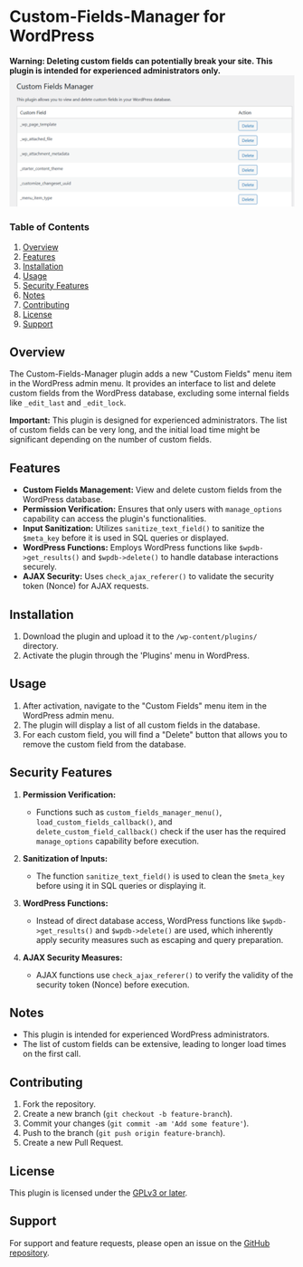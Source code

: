 # Custom-Fields-Manager for WordPress
**Warning: Deleting custom fields can potentially break your site. This plugin is intended for experienced administrators only.**
![Custums Fields Manager](assets/custom_field_manager.png)


### Table of Contents

1. [Overview](#overview)
2. [Features](#features)
3. [Installation](#installation)
4. [Usage](#usage)
5. [Security Features](#security-features)
6. [Notes](#notes)
7. [Contributing](#contributing)
8. [License](#license)
9. [Support](#support)



## Overview

The Custom-Fields-Manager plugin adds a new "Custom Fields" menu item in the WordPress admin menu. It provides an interface to list and delete custom fields from the WordPress database, excluding some internal fields like `_edit_last` and `_edit_lock`.

**Important:** This plugin is designed for experienced administrators. The list of custom fields can be very long, and the initial load time might be significant depending on the number of custom fields.

## Features

- **Custom Fields Management:** View and delete custom fields from the WordPress database.
- **Permission Verification:** Ensures that only users with `manage_options` capability can access the plugin's functionalities.
- **Input Sanitization:** Utilizes `sanitize_text_field()` to sanitize the `$meta_key` before it is used in SQL queries or displayed.
- **WordPress Functions:** Employs WordPress functions like `$wpdb->get_results()` and `$wpdb->delete()` to handle database interactions securely.
- **AJAX Security:** Uses `check_ajax_referer()` to validate the security token (Nonce) for AJAX requests.

## Installation

1. Download the plugin and upload it to the `/wp-content/plugins/` directory.
2. Activate the plugin through the 'Plugins' menu in WordPress.

## Usage

1. After activation, navigate to the "Custom Fields" menu item in the WordPress admin menu.
2. The plugin will display a list of all custom fields in the database.
3. For each custom field, you will find a "Delete" button that allows you to remove the custom field from the database.

## Security Features

1. **Permission Verification:** 
    - Functions such as `custom_fields_manager_menu()`, `load_custom_fields_callback()`, and `delete_custom_field_callback()` check if the user has the required `manage_options` capability before execution.

2. **Sanitization of Inputs:**
    - The function `sanitize_text_field()` is used to clean the `$meta_key` before using it in SQL queries or displaying it.

3. **WordPress Functions:**
    - Instead of direct database access, WordPress functions like `$wpdb->get_results()` and `$wpdb->delete()` are used, which inherently apply security measures such as escaping and query preparation.

4. **AJAX Security Measures:**
    - AJAX functions use `check_ajax_referer()` to verify the validity of the security token (Nonce) before execution.

## Notes

- This plugin is intended for experienced WordPress administrators.
- The list of custom fields can be extensive, leading to longer load times on the first call.

## Contributing

1. Fork the repository.
2. Create a new branch (`git checkout -b feature-branch`).
3. Commit your changes (`git commit -am 'Add some feature'`).
4. Push to the branch (`git push origin feature-branch`).
5. Create a new Pull Request.

## License

This plugin is licensed under the [GPLv3 or later](https://www.gnu.org/licenses/gpl-3.0.html).

## Support

For support and feature requests, please open an issue on the [GitHub repository](https://github.com/VolkanSah/Custom-Fields-Manager/issues).

